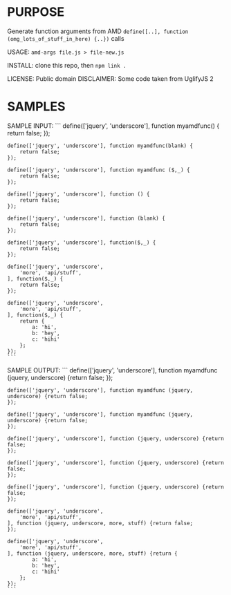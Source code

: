 PURPOSE
========
Generate function arguments from AMD `define([..], function (omg_lots_of_stuff_in_here) {..})` calls

USAGE: `amd-args file.js > file-new.js`

INSTALL: clone this repo, then `npm link .`

LICENSE: Public domain
DISCLAIMER: Some code taken from UglifyJS 2

SAMPLES
========
SAMPLE INPUT:
    ```
    define(['jquery', 'underscore'], function myamdfunc() {
        return false;
    });

    define(['jquery', 'underscore'], function myamdfunc(blank) {
        return false;
    });

    define(['jquery', 'underscore'], function myamdfunc ($,_) {
        return false;
    });

    define(['jquery', 'underscore'], function () {
        return false;
    });

    define(['jquery', 'underscore'], function (blank) {
        return false;
    });

    define(['jquery', 'underscore'], function($,_) {
        return false;
    });

    define(['jquery', 'underscore',
        'more', 'api/stuff',
    ], function($,_) {
        return false;
    });

    define(['jquery', 'underscore',
        'more', 'api/stuff',
    ], function($,_) {
        return {
            a: 'hi',
            b: 'hey',
            c: 'hihi'
        };
    });
    ```

SAMPLE OUTPUT:
    ```
    define(['jquery', 'underscore'], function myamdfunc (jquery, underscore) {return false;
    });

    define(['jquery', 'underscore'], function myamdfunc (jquery, underscore) {return false;
    });

    define(['jquery', 'underscore'], function myamdfunc (jquery, underscore) {return false;
    });

    define(['jquery', 'underscore'], function (jquery, underscore) {return false;
    });

    define(['jquery', 'underscore'], function (jquery, underscore) {return false;
    });

    define(['jquery', 'underscore'], function (jquery, underscore) {return false;
    });

    define(['jquery', 'underscore',
        'more', 'api/stuff',
    ], function (jquery, underscore, more, stuff) {return false;
    });

    define(['jquery', 'underscore',
        'more', 'api/stuff',
    ], function (jquery, underscore, more, stuff) {return {
            a: 'hi',
            b: 'hey',
            c: 'hihi'
        };
    });
    ```




